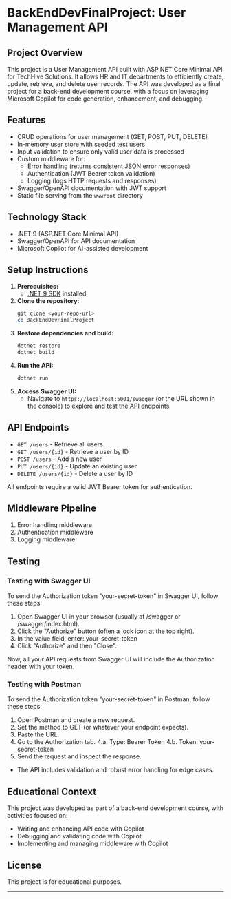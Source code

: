 # BackEndDevFinalProject: User Management API

## Project Overview
This project is a User Management API built with ASP.NET Core Minimal API for TechHive Solutions. It allows HR and IT departments to efficiently create, update, retrieve, and delete user records. The API was developed as a final project for a back-end development course, with a focus on leveraging Microsoft Copilot for code generation, enhancement, and debugging.

## Features
- CRUD operations for user management (GET, POST, PUT, DELETE)
- In-memory user store with seeded test users
- Input validation to ensure only valid user data is processed
- Custom middleware for:
  - Error handling (returns consistent JSON error responses)
  - Authentication (JWT Bearer token validation)
  - Logging (logs HTTP requests and responses)
- Swagger/OpenAPI documentation with JWT support
- Static file serving from the `wwwroot` directory

## Technology Stack
- .NET 9 (ASP.NET Core Minimal API)
- Swagger/OpenAPI for API documentation
- Microsoft Copilot for AI-assisted development

## Setup Instructions
1. **Prerequisites:**
   - [.NET 9 SDK](https://dotnet.microsoft.com/download) installed
2. **Clone the repository:**
   ```powershell
   git clone <your-repo-url>
   cd BackEndDevFinalProject
   ```
3. **Restore dependencies and build:**
   ```powershell
   dotnet restore
   dotnet build
   ```
4. **Run the API:**
   ```powershell
   dotnet run
   ```
5. **Access Swagger UI:**
   - Navigate to `https://localhost:5001/swagger` (or the URL shown in the console) to explore and test the API endpoints.

## API Endpoints
- `GET /users` - Retrieve all users
- `GET /users/{id}` - Retrieve a user by ID
- `POST /users` - Add a new user
- `PUT /users/{id}` - Update an existing user
- `DELETE /users/{id}` - Delete a user by ID

All endpoints require a valid JWT Bearer token for authentication.

## Middleware Pipeline
1. Error handling middleware
2. Authentication middleware
3. Logging middleware

## Testing

### Testing with Swagger UI

To send the Authorization token "your-secret-token" in Swagger UI, follow these steps:

1. Open Swagger UI in your browser (usually at /swagger or /swagger/index.html).
2. Click the "Authorize" button (often a lock icon at the top right).
3. In the value field, enter: your-secret-token
4. Click "Authorize" and then "Close".

Now, all your API requests from Swagger UI will include the Authorization header with your token.

### Testing with Postman

To send the Authorization token "your-secret-token" in Postman, follow these steps:

1. Open Postman and create a new request.
2. Set the method to GET (or whatever your endpoint expects).
3. Paste the URL.
4. Go to the Authorization tab.
   4.a. Type: Bearer Token
   4.b. Token: your-secret-token
5. Send the request and inspect the response.

- The API includes validation and robust error handling for edge cases.

## Educational Context
This project was developed as part of a back-end development course, with activities focused on:
- Writing and enhancing API code with Copilot
- Debugging and validating code with Copilot
- Implementing and managing middleware with Copilot

## License
This project is for educational purposes.

---
